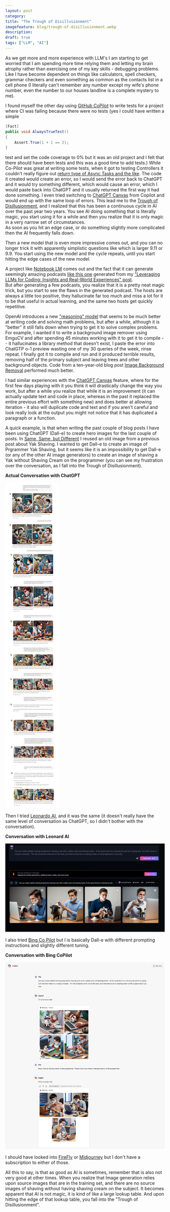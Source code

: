 ```yaml
---
layout: post
category: 
title: "The Trough of Disillusionment"
imagefeature: blog/trough-of-disillusionment.webp
description: 
draft: true
tags: ["LLM", "AI"]
---
```

As we get more and more experience with LLM's I am starting to get worried that I am spending more time relying them
and letting my brain atrophy rather than exercising one of my key skills - debugging problems.  Like I have become
dependent on things like calculators, spell checkers, grammar checkers and even something as common as the contacts
list in a cell phone (I literally can't remember any number except my wife's phone number, even the number to our houses landline 
is a complete mystery to me).  

I found myself the other day using [GitHub CoPilot](https://github.com/features/copilot)
to write tests for a project where CI was failing because there were no tests (yes I could have written a simple
```csharp
[Fact]
public void AlwaysTrueTest()
{
    Assert.True(1 + 1 == 2);    
} 
```
test and set the code coverage to 0% but it was an old project and I felt that there should have been tests and
this was a good time to add tests.)  While Co-Pilot was great at writing some tests, when it got to testing
Controllers it couldn't really figure out [return type of Async Tasks and the like](https://learn.microsoft.com/en-us/aspnet/core/web-api/action-return-types?view=aspnetcore-8.0).
The code it created would create an error, so I would send the error back to ChatGPT and it would try something different,
which would cause an error, which I would paste back into ChatGPT and it usually returned the first way it had done something.
I even tried switching to [ChatGPT Canvas](https://openai.com/index/introducing-canvas/) from Copilot and would
end up with the same loop of errors.  This lead me to the [Trough of Disillusionment](https://en.wikipedia.org/wiki/Hype_cycle),
and I realized that this has been a continuous cycle in AI over the past year two years.  You see AI doing something that
is literally magic, you start using it for a while and then you realize that it is only magic in a very narrow set of circumstances.  
As soon as you hit an edge case, or do something slightly more complicated then the AI frequently falls down.  

Then a new model that is even more impressive comes out, and you can no longer trick it with apparently simplistic
questions like which is larger 9.11 or 9.9.  You start using the new model and the cycle repeats, until you start
hitting the edge cases of the new model.

A project like [Notebook LM](https://notebooklm.google.com) comes out and the fact that it can generate seemingly
amazing podcasts [like this one](/audio/leveraging-llms.mp3) generated from my 
["Leveraging LLMs for Coding: Insights and Real-World Experiences" post](/posts/2024-10-05-leveraging-llms-for-coding-insights-and-real-world-experiences/).   
But after generating a few podcasts, you realize that it is a pretty neat magic trick, but you start to see the flaws in the generated podcast.  The
hosts are always a little too positive, they hallucinate far too much and miss a lot for it to be that useful in actual learning, 
and the same two hosts get quickly repetitive.  

OpenAI introduces a new ["reasoning" model](https://openai.com/index/learning-to-reason-with-llms/) that seems to be much better at
writing code and solving math problems, but after a while, although it is "better" it still falls down when trying
to get it to solve complex problems.  For example, I wanted it to write a background image remover using EmguCV and after
spending 45 minutes working with it to get it to compile -- it hallucinates a library method that doesn't exist, I paste the
error into ChatGTP o-1 preview wasting one of my 30 queries of the week, rinse repeat.  I finally got it to compile and
run and it produced terrible results, removing half of the primary subject and leaving trees and other background objects. Code 
from a ten-year-old blog post [Image Background Removal](https://making.lyst.com/2014/02/13/background-removal/) performed much better. 

I had similar experiences with the [ChatGPT Canvas](https://openai.com/index/introducing-canvas/) feature, where for the 
first few days playing with it you think it will drastically change the way you work, but after a while you realize that
while it is an improvement (it can actually update text and code in place, whereas in the past it replaced the entire 
previous effort with something new) and does better at allowing iteration - it also will duplicate code and text and if
you aren't careful and look really look at the output you might not notice that it has duplicated a paragraph or a function.

A quick example, is that when writing the past couple of blog posts I have been using ChatGPT (Dall-e) to create hero images for
the last couple of posts.  In [Same, Same, but Different](/posts/2024-10-02-same-same-but-different/) I reused an old
image from a previous post about Yak Shaving.  I wanted to get Dall-e to create an image of Prgrammer Yak Shaving, but it seems
like it is an impossibility to get Dall-e (or any of the other AI image generators) to create an image of shaving a Yak without
Shaving Cream on the programmer (you can see my frustration over the conversation, as I fall into the Trough of Disillusionment).

**Actual Conversation with ChatGPT**

<img src="/img/trough/open-ai-cant.webp" alt="Open AI Can't Show Shaving without having shaving cream on the subject"/>

Then I tried [Leonardo AI](https://leonardo.ai), and it was the same (it doesn't really have the same level of conversation as ChatGPT, so I didn't bother with the conversation).

**Conversation with Leonard AI**

<img src="/img/trough/leonardo-cant.webp"  alt="Leonard Can't Either">

I also tried [Bing Co Pilot](https://www.bing.com/images/create) but I is basically Dall-e with different prompting instructions and slightly different tuning.

**Conversation with Bing CoPilot**

<img src="/img/trough/bing-cant.webp" alt="Bing has the same problem">

I should have looked into [FireFly](https://www.adobe.com/ca/products/firefly.html) or [Midjourney](https://www.midjourney.com/home) but I don't have a subscription to either of those. 

All this to say, is that as good as AI is sometimes, remember that is also not very good at other times.  When you 
realize that Image generation relies upon source images that are in the training set, and there are no source images
of shaving without having shaving cream on the subject.  It becomes apparent that AI is not magic, it is kind of like a large
lookup table.  And upon hitting the edge of that lookup table, you fall into the "Trough of Disillusionment".





